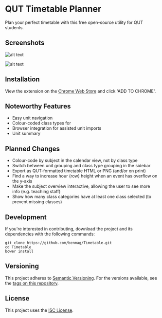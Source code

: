 # QUT Timetable Planner
Plan your perfect timetable with this free open-source utility for QUT students.

## Screenshots
![alt text](https://raw.githubusercontent.com/benmag/Timetable/master/screenshot.png "Timetable Screenshot")

![alt text](https://raw.githubusercontent.com/benmag/Timetable/master/screenshot2.png "Timetable Screenshot")

## Installation
View the extension on the [Chrome Web Store](https://chrome.google.com/webstore/detail/iakogcgjbbfakakbpmlocfgabpdhboja) and click 'ADD TO CHROME'.

## Noteworthy Features
- Easy unit navigation
- Colour-coded class types for
- Browser integration for assisted unit imports
- Unit summary

## Planned Changes
- Colour-code by subject in the calendar view, not by class type
- Switch between unit grouping and class type grouping in the sidebar
- Export as QUT-formatted timetable HTML or PNG (and/or on print)
- Find a way to increase hour (row) height when an event has overflow on the y-axis
- Make the subject overview interactive, allowing the user to see more info (e.g. teaching staff)
- Show how many class categories have at least one class selected (to prevent missing classes)

## Development
If you're interested in contributing, download the project and its dependencies with the following commands:
```
git clone https://github.com/benmag/Timetable.git
cd Timetable
bower install
```

## Versioning
This project adheres to [Semantic Versioning](http://semver.org/). For the versions available, see the [tags on this repository](https://github.com/benmag/Timetable/tags).

## License
This project uses the [ISC License](http://opensource.org/licenses/ISC).
